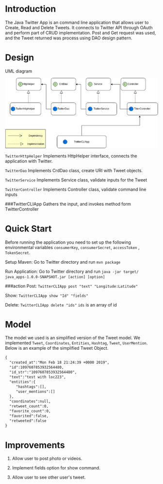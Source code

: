 # Introduction
The Java Twitter App is an command line application that allows user to Create, Read
and Delete Tweets. It connects to Twitter API through OAuth and 
perform part of CRUD implementation. Post and Get request was used, and
the Tweet returned was process using DAO design pattern.
# Design
 UML diagram
 
 ![UML_diagram](src/main/resources/UML.png)

`TwitterHttpHelper`
Implements HttpHelper interface, connects the application with Twitter.

`TwitterDao`
Implements CrdDao class, create URI with Tweet objects.

`TwitterService`
Implements Service class, validate inputs for the Tweet

`TwitterController`
Implements Controller class, validate command line inputs

###TwitterCLIApp
Gathers the input, and invokes method form TwitterController
# Quick Start
Before running the application you need to set up the following 
environmental variables `consumerKey`, `consumerSecret`, `accessToken`
, `TokenSecret`. 

Setup Maven: Go to Twitter directory and run `mvn package`

Run Application: Go to Twitter directory and run `java -jar target/
java_apps-1.0.0-SNAPSHOT.jar [action] [option]`

###action
Post:
`TwitterCLIApp post "text" "Longitude:Latitude"`

Show:
`TwitterCLIApp show "Id" "fields"`

Delete:
`TwitterCLIApp delete "ids"`   `ids` is an array of id 

# Model
The model we used is an simplified version of the Tweet model.
We implemented `Tweet`, `Coordinates`, `Entities`, `Hashtag`, `Tweet`,
 `UserMention`. Below is an example of the simplified Tweet
 Object.
 ```
{
   "created_at":"Mon Feb 18 21:24:39 +0000 2019",
   "id":1097607853932564480,
   "id_str":"1097607853932564480",
   "text":"test with loc223",
   "entities":{
      "hashtags":[],      
      "user_mentions":[]  
   },
   "coordinates":null,  
   "retweet_count":0,
   "favorite_count":0,
   "favorited":false,
   "retweeted":false
}
```
# Improvements
1. Allow user to post photo or videos.

2. Implement fields option for show command.

3. Allow user to see other user's tweet.